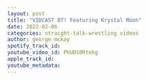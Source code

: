 ```yaml
---
layout: post
title: "VIDCAST 87! Featuring Krystal Moon"
date: 2022-02-06
categories: straight-talk-wrestling videos
author: george-mckay
spotify_track_id: 
youtube_video_id: PhUDS0Rtehg
apple_track_id: 
youtube_metadata: 
---
```

